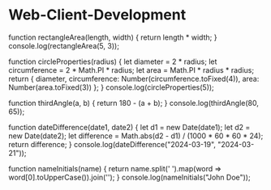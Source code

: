 # Web-Client-Development

function rectangleArea(length, width) {
    return length * width;
}
console.log(rectangleArea(5, 3));

function circleProperties(radius) {
    let diameter = 2 * radius;
    let circumference = 2 * Math.PI * radius;
    let area = Math.PI * radius * radius;
    return {
        diameter,
        circumference: Number(circumference.toFixed(4)),
        area: Number(area.toFixed(3))
    };
}
console.log(circleProperties(5)); 

function thirdAngle(a, b) {
    return 180 - (a + b);
}
console.log(thirdAngle(80, 65)); 

function dateDifference(date1, date2) {
    let d1 = new Date(date1);
    let d2 = new Date(date2);
    let difference = Math.abs(d2 - d1) / (1000 * 60 * 60 * 24);
    return difference;
}
console.log(dateDifference("2024-03-19", "2024-03-21")); 

function nameInitials(name) {
    return name.split(' ').map(word => word[0].toUpperCase()).join('');
}
console.log(nameInitials("John Doe")); 
